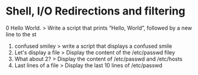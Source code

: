# Shell, I/O Redirections and filtering
0 Hello World. > Write a script that prints “Hello, World”, followed by a new line to the st
1. confused smiley > write a script that displays a confused smile
2. Let's display a file > Display the content of the /etc/passwd filey
3. What about 2? > Display the content of /etc/passwd and /etc/hosts
4. Last lines of a file > Display the last 10 lines of /etc/passwd
